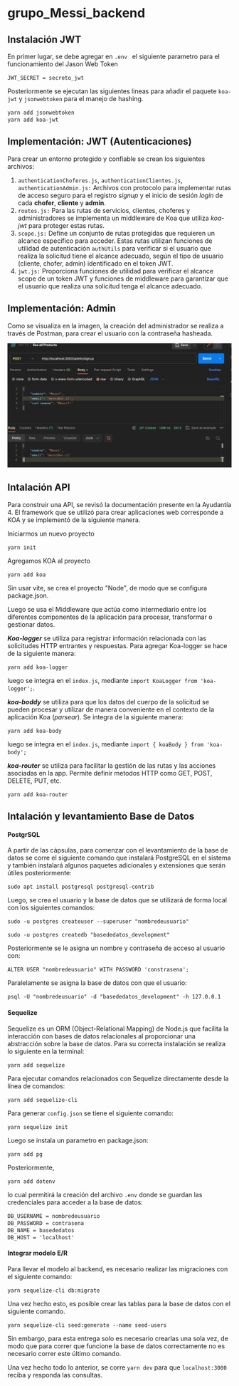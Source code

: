 # grupo_Messi_backend

## Instalación JWT

En primer lugar, se debe agregar en `.env ` el siguiente parametro para el funcionamiento del Jason Web Token

```
JWT_SECRET = secreto_jwt
```

Posteriormente se ejecutan las siguientes lineas para añadir el paquete `koa-jwt` y `jsonwebtoken` para el manejo de hashing.

```
yarn add jsonwebtoken
yarn add koa-jwt
```

## Implementación: JWT (Autenticaciones)

Para crear un entorno protegido y confiable se crean los siguientes archivos:

1. `authenticationChoferes.js`, `authenticationClientes.js`, `authenticationAdmin.js:` Archivos con protocolo para implementar rutas de acceso seguro para el registro *signup* y el inicio de sesión *login* de cada **chofer**, **cliente** y **admin**.
2. `routes.js:`  Para las rutas de servicios, clientes, choferes y administradores se implementa un middleware de Koa que utiliza *koa-jwt* para proteger estas rutas.
3. `scope.js:` Define un conjunto de rutas protegidas que requieren un alcance específico para acceder. Estas rutas utilizan funciones de utilidad de autenticación `authUtils` para verificar si el usuario que realiza la solicitud tiene el alcance adecuado, según el tipo de usuario (cliente, chofer, admin) identificado en el token JWT.
4. `jwt.js:` Proporciona funciones de utilidad para verificar el alcance scope de un token JWT y funciones de middleware para garantizar que el usuario que realiza una solicitud tenga el alcance adecuado.

## Implementación: Admin

Como se visualiza en la imagen, la creación del administrador se realiza a través de Postman, para crear el usuario con la contraseña hasheada.

![1700096466423](image/README/1700096466423.png)


## Intalación API

Para construir una API, se revisó la documentación presente en la Ayudantía 4. El framework que se utilizó para crear aplicaciones web corresponde a KOA y se implementó de la siguiente manera.

Iniciarmos un nuevo proyecto

```
yarn init
```

Agregamos KOA al proyecto

```
yarn add koa
```

Sin usar vite, se crea el proyecto "Node", de modo que se configura package.json.

Luego se usa el Middleware que actúa como intermediario entre los diferentes componentes de la aplicación para procesar, transformar o gestionar datos.

***Koa-logger*** se utiliza para registrar información relacionada con las solicitudes HTTP entrantes y respuestas. Para agregar Koa-logger se hace de la siguiente manera:

```
yarn add koa-logger
```

luego se integra en el `index.js`, mediante `import KoaLogger from 'koa-logger';`.

***koa-boddy*** se utiliza para que los datos del cuerpo de la solicitud se pueden procesar y utilizar de manera conveniente en el contexto de la aplicación Koa (*parsear*). Se integra de la siguiente manera:

```
yarn add koa-body
```

luego se integra en el `index.js`, mediante `import { koaBody } from 'koa-body';`

***koa-router*** se utiliza para facilitar la gestión de las rutas y las acciones asociadas en la app. Permite definir metodos HTTP como GET, POST, DELETE, PUT, etc.

```
yarn add koa-router
```

## Intalación y levantamiento Base de Datos

#### PostgrSQL

A partir de las cápsulas, para comenzar con el levantamiento de la base de datos se corre el siguiente comando que instalará PostgreSQL en el sistema y también instalará algunos paquetes adicionales y extensiones que serán útiles posteriormente:

```
sudo apt install postgresql postgresql-contrib
```

Luego, se crea el usuario y la base de datos que se utilizará de forma local con los siguientes comandos:

```
sudo -u postgres createuser --superuser "nombredeusuario"
```

```
sudo -u postgres createdb "basededatos_development"
```

Posteriormente se le asigna un nombre y contraseña de acceso al usuario con:

```
ALTER USER "nombredeusuario" WITH PASSWORD 'constrasena';
```

Paralelamente se asigna la base de datos con que el usuario:

```
psql -U "nombredeusuario" -d "basededatos_development" -h 127.0.0.1
```

#### Sequelize

Sequelize es un ORM (Object-Relational Mapping) de Node.js que facilita la interacción con bases de datos relacionales al proporcionar una abstracción sobre la base de datos. Para su correcta instalación se realiza lo siguiente en la terminal:

```
yarn add sequelize
```

Para ejecutar comandos relacionados con Sequelize directamente desde la línea de comandos:

```
yarn add sequelize-cli
```

Para generar `config.json` se tiene el siguiente comando:

```
yarn sequelize init
```

Luego se instala un parametro en package.json:

```
yarn add pg
```

Posteriormente,

```
yarn add dotenv
```

lo cual permitirá la creación del archivo `.env` donde se guardan las credenciales para acceder a la base de datos:

```
DB_USERNAME = nombredeusuario
DB_PASSWORD = contrasena
DB_NAME = basededatos
DB_HOST = 'localhost'
```

#### Integrar modelo E/R

Para llevar el modelo al backend, es necesario realizar las migraciones con el siguiente comando:

```
yarn sequelize-cli db:migrate
```

Una vez hecho esto, es posible crear las tablas para la base de datos con el siguiente comando.

```
yarn sequelize-cli seed:generate --name seed-users
```

Sin embargo, para esta entrega solo es necesario crearlas una sola vez, de modo que para correr que funcione la base de datos correctamente no es necesario correr este último comando.

Una vez hecho todo lo anterior, se corre `yarn dev` para que `localhost:3000` reciba y responda las consultas.
